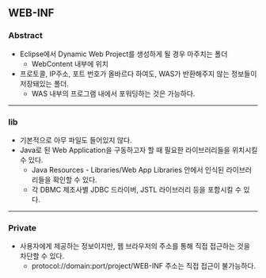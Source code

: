 ## WEB-INF

### Abstract

- Eclipse에서 Dynamic Web Project를 생성하게 될 경우 마주치는 폴더
  - WebContent 내부에 위치
- 프로토콜, IP주소, 포트 번호가 올바르다 하여도, WAS가 반환해주지 않는 정보들이 저장돼있는 폴더. 
  - WAS 내부의 프로그램 내에서 포워딩하는 것은 가능하다. 

---

### lib

- 기본적으로 아무 파일도 들어있지 않다. 
- Java로 된 Web Application을 구동하고자 할 때 필요한 라이브러리들을 위치시킬 수 있다. 
  - Java Resources - Libraries/Web App Libraries 안에서 인식된 라이브러리들을 확인할 수 있다. 
  - 각 DBMC 제조사별 JDBC 드라이버, JSTL 라이브러리 등을 포함시킬 수 있다. 

---

### Private

- 사용자에게 제공하는 정보이지만, 웹 브라우저의 주소를 통해 직접 접근하는 것을 차단할 수 있다. 
  - protocol://domain:port/project/WEB-INF 주소는 직접 접근이 불가능하다. 